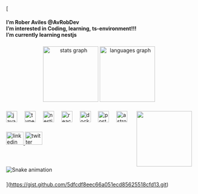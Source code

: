 [<h4 align="left">I’m Rober Aviles @AvRobDev<br>I’m interested in Coding, learning, ts-environment!!!<br>I’m currently learning nestjs</h4>

###

<div align="center">
  <img src="https://github-readme-stats.vercel.app/api?username=AvRobDev&hide_title=false&hide_rank=false&show_icons=true&include_all_commits=false&count_private=true&disable_animations=false&theme=vue-dark&locale=en&hide_border=false" height="150" alt="stats graph"  />
  <img src="https://github-readme-stats.vercel.app/api/top-langs?username=AvRobDev&locale=en&hide_title=false&layout=compact&card_width=320&langs_count=5&theme=vue-dark&hide_border=false" height="150" alt="languages graph"  />
</div>

###

<img align="right" height="150" src="https://giffiles.alphacoders.com/216/216058.gif"  />

###

<div align="left">
  <img src="https://cdn.simpleicons.org/javascript/F7DF1E" height="30" alt="javascript logo"  />
  <img width="12" />
  <img src="https://cdn.simpleicons.org/typescript/3178C6" height="30" alt="typescript logo"  />
  <img width="12" />
  <img src="https://cdn.simpleicons.org/nestjs/E0234E" height="30" alt="nestjs logo"  />
  <img width="12" />
  <img src="https://cdn.jsdelivr.net/gh/devicons/devicon/icons/react/react-original.svg" height="30" alt="react logo"  />
  <img width="12" />
  <img src="https://cdn.simpleicons.org/docker/2496ED" height="30" alt="docker logo"  />
  <img width="12" />
  <img src="https://cdn.simpleicons.org/postman/FF6C37" height="30" alt="postman logo"  />
  <img width="12" />
  <img src="https://cdn.simpleicons.org/astro/FF5D01" height="30" alt="astro logo"  />
</div>

###

<div align="left">
  <a href="www.linkedin.com/in/rober-anthony-aviles-figueroa-6a507837a" target="_blank">
    <img src="https://raw.githubusercontent.com/maurodesouza/profile-readme-generator/master/src/assets/icons/social/linkedin/default.svg" width="47" height="35" alt="linkedin logo"  />
  </a>
  <a href="https://x.com/AnthonyAvDev" target="_blank">
    <img src="https://raw.githubusercontent.com/maurodesouza/profile-readme-generator/master/src/assets/icons/social/twitter/default.svg" width="47" height="35" alt="twitter logo"  />
  </a>
</div>

###

<br clear="both">

<img src="https://raw.githubusercontent.com/AvRobDev/AvRobDev/output/snake.svg" alt="Snake animation" />

###
](https://gist.github.com/5dfcdf8eec66a051ecd85625518cfd13.git)
